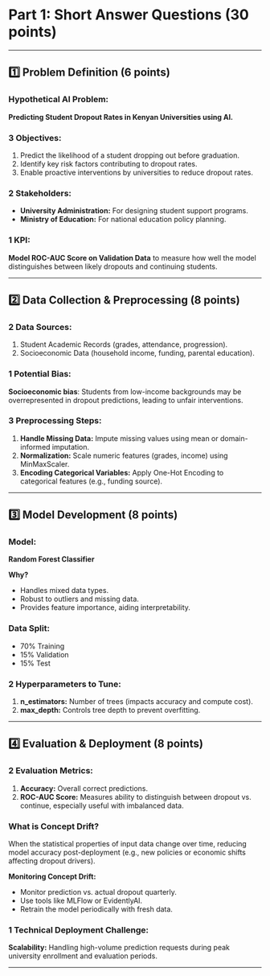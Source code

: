 # Part 1: Short Answer Questions (30 points)

---

## 1️⃣ Problem Definition (6 points)

### Hypothetical AI Problem:
**Predicting Student Dropout Rates in Kenyan Universities using AI.**

### 3 Objectives:
1. Predict the likelihood of a student dropping out before graduation.
2. Identify key risk factors contributing to dropout rates.
3. Enable proactive interventions by universities to reduce dropout rates.

### 2 Stakeholders:
- **University Administration:** For designing student support programs.
- **Ministry of Education:** For national education policy planning.

### 1 KPI:
**Model ROC-AUC Score on Validation Data** to measure how well the model distinguishes between likely dropouts and continuing students.

---

## 2️⃣ Data Collection & Preprocessing (8 points)

### 2 Data Sources:
1. Student Academic Records (grades, attendance, progression).
2. Socioeconomic Data (household income, funding, parental education).

### 1 Potential Bias:
**Socioeconomic bias**: Students from low-income backgrounds may be overrepresented in dropout predictions, leading to unfair interventions.

### 3 Preprocessing Steps:
1. **Handle Missing Data:** Impute missing values using mean or domain-informed imputation.
2. **Normalization:** Scale numeric features (grades, income) using MinMaxScaler.
3. **Encoding Categorical Variables:** Apply One-Hot Encoding to categorical features (e.g., funding source).

---

## 3️⃣ Model Development (8 points)

### Model:
**Random Forest Classifier**

**Why?**  
- Handles mixed data types.
- Robust to outliers and missing data.
- Provides feature importance, aiding interpretability.

### Data Split:
- 70% Training
- 15% Validation
- 15% Test

### 2 Hyperparameters to Tune:
1. **n_estimators:** Number of trees (impacts accuracy and compute cost).
2. **max_depth:** Controls tree depth to prevent overfitting.

---

## 4️⃣ Evaluation & Deployment (8 points)

### 2 Evaluation Metrics:
1. **Accuracy:** Overall correct predictions.
2. **ROC-AUC Score:** Measures ability to distinguish between dropout vs. continue, especially useful with imbalanced data.

### What is Concept Drift?
When the statistical properties of input data change over time, reducing model accuracy post-deployment (e.g., new policies or economic shifts affecting dropout drivers).

**Monitoring Concept Drift:**
- Monitor prediction vs. actual dropout quarterly.
- Use tools like MLFlow or EvidentlyAI.
- Retrain the model periodically with fresh data.

### 1 Technical Deployment Challenge:
**Scalability:** Handling high-volume prediction requests during peak university enrollment and evaluation periods.

---

